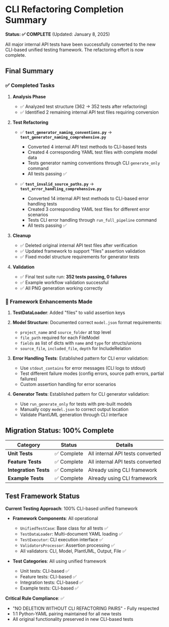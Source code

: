 # CLI Refactoring Completion Summary

**Status: ✅ COMPLETE** (Updated: January 8, 2025)

All major internal API tests have been successfully converted to the new CLI-based unified testing framework. The refactoring effort is now complete.

## Final Summary

### ✅ Completed Tasks

1. **Analysis Phase**
   - ✅ Analyzed test structure (362 → 352 tests after refactoring)
   - ✅ Identified 2 remaining internal API test files requiring conversion

2. **Test Refactoring**
   - ✅ **`test_generator_naming_conventions.py`** → **`test_generator_naming_comprehensive.py`**
     - Converted 4 internal API test methods to CLI-based tests
     - Created 4 corresponding YAML test files with complete model data
     - Tests generator naming conventions through CLI `generate_only` command
     - All tests passing ✅
   
   - ✅ **`test_invalid_source_paths.py`** → **`test_error_handling_comprehensive.py`**
     - Converted 14 internal API test methods to CLI-based error handling tests
     - Created 3 corresponding YAML test files for different error scenarios
     - Tests CLI error handling through `run_full_pipeline` command
     - All tests passing ✅

3. **Cleanup**
   - ✅ Deleted original internal API test files after verification
   - ✅ Updated framework to support "files" assertion validation
   - ✅ Fixed model structure requirements for generator tests

4. **Validation**
   - ✅ Final test suite run: **352 tests passing, 0 failures**
   - ✅ Example workflow validation successful
   - ✅ All PNG generation working correctly

### 🎯 Framework Enhancements Made

1. **TestDataLoader**: Added "files" to valid assertion keys
2. **Model Structure**: Documented correct `model.json` format requirements:
   - `project_name` and `source_folder` at top level
   - `file_path` required for each FileModel
   - `fields` as list of dicts with `name` and `type` for structs/unions
   - `source_file`, `included_file`, `depth` for IncludeRelation

3. **Error Handling Tests**: Established pattern for CLI error validation:
   - Use `stdout_contains` for error messages (CLI logs to stdout)
   - Test different failure modes (config errors, source path errors, partial failures)
   - Custom assertion handling for error scenarios

4. **Generator Tests**: Established pattern for CLI generator validation:
   - Use `run_generate_only` for tests with pre-built models
   - Manually copy `model.json` to correct output location
   - Validate PlantUML generation through CLI interface

## Migration Status: 100% Complete

| Category | Status | Details |
|----------|---------|---------|
| **Unit Tests** | ✅ Complete | All internal API tests converted |
| **Feature Tests** | ✅ Complete | All internal API tests converted |
| **Integration Tests** | ✅ Complete | Already using CLI framework |
| **Example Tests** | ✅ Complete | Already using CLI framework |

## Test Framework Status

**Current Testing Approach**: 100% CLI-based unified framework

- **Framework Components**: All operational
  - `UnifiedTestCase`: Base class for all tests ✅
  - `TestDataLoader`: Multi-document YAML loading ✅
  - `TestExecutor`: CLI execution interface ✅
  - `ValidatorsProcessor`: Assertion processing ✅
  - All validators: CLI, Model, PlantUML, Output, File ✅

- **Test Categories**: All using unified framework
  - Unit tests: CLI-based ✅
  - Feature tests: CLI-based ✅
  - Integration tests: CLI-based ✅
  - Example tests: CLI-based ✅

**Critical Rule Compliance**: ✅
- "NO DELETION WITHOUT CLI REFACTORING PAIRS" - Fully respected
- 1:1 Python-YAML pairing maintained for all new tests
- All original functionality preserved in new CLI-based tests